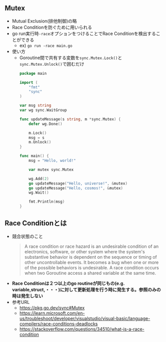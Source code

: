 ## Mutex
- Mutual Exclusion(排他制御)の略
- Race Conditionを防ぐために用いられる
- go run実行時`-race`オプションをつけることでRace Conditionを検出することができる
  - ex) `go run -race main.go`
- 使い方
  - Goroutine間で共有する変数を`sync.Mutex.Lock()`と`sync.Mutex.Unlock()`で囲むだけ
    ~~~go
    package main

    import (
        "fmt"
        "sync"
    )

    var msg string
    var wg sync.WaitGroup

    func updateMessage(s string, m *sync.Mutex) {
        defer wg.Done()

        m.Lock()
        msg = s
        m.Unlock()
    }

    func main() {
        msg = "Hello, world!"

        var mutex sync.Mutex

        wg.Add(2)
        go updateMessage("Hello, universe!", &mutex)
        go updateMessage("Hello, cosmos!", &mutex)
        wg.Wait()

        fmt.Println(msg)
    }
    ~~~

## **Race Condition**とは  
- 競合状態のこと  
  > A race condition or race hazard is an undesirable condition of an electronics, software, or other system where the system's substantive behavior is dependent on the sequence or timing of other uncontrollable events. It becomes a bug when one or more of the possible behaviors is undesirable.
  > A race condition occurs when two Goroutine access a shared variable at the same time. 
- **Race Conditionは２つ以上のgo routineが同じもの(e.g. variable,struct,・・・)に対して更新処理を行う時に発生する。参照のみの時は発生しない**
- 参考URL
  - https://pkg.go.dev/sync#Mutex
  - https://learn.microsoft.com/en-us/troubleshoot/developer/visualstudio/visual-basic/language-compilers/race-conditions-deadlocks
  - https://stackoverflow.com/questions/34510/what-is-a-race-condition
